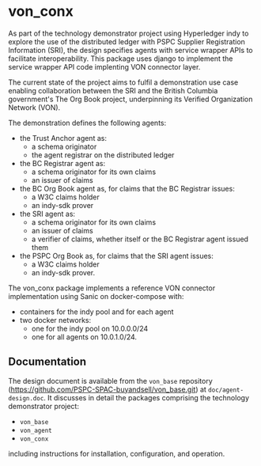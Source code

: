 # von_conx
As part of the technology demonstrator project using Hyperledger indy to explore the use of the distributed ledger with PSPC Supplier Registration Information (SRI), the design specifies agents with service wrapper APIs to facilitate interoperability. This package uses django to implement the service wrapper API code implenting VON connector layer.

The current state of the project aims to fulfil a demonstration use case enabling collaboration between the SRI and the British Columbia government's The Org Book project, underpinning its Verified Organization Network (VON).

The demonstration defines the following agents:
  - the Trust Anchor agent as:
    - a schema originator
    - the agent registrar on the distributed ledger
  - the BC Registrar agent as:
    - a schema originator for its own claims
    - an issuer of claims
  - the BC Org Book agent as, for claims that the BC Registrar issues:
    - a W3C claims holder
    - an indy-sdk prover
  - the SRI agent as:
    - a schema originator for its own claims
    - an issuer of claims
    - a verifier of claims, whether itself or the BC Registrar agent issued them
  - the PSPC Org Book as, for claims that the SRI agent issues:
    - a W3C claims holder
    - an indy-sdk prover.

The von_conx package implements a reference VON connector implementation using Sanic on docker-compose with:
  - containers for the indy pool and for each agent
  - two docker networks:
    - one for the indy pool on 10.0.0.0/24
    - one for all agents on 10.0.1.0/24.

## Documentation
The design document is available from the `von_base` repository (<https://github.com/PSPC-SPAC-buyandsell/von_base.git>) at `doc/agent-design.doc`. It discusses in detail the packages comprising the technology demonstrator project:
  - `von_base`
  - `von_agent`
  - `von_conx`

including instructions for installation, configuration, and operation.
